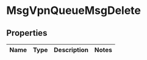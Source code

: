 
# MsgVpnQueueMsgDelete

## Properties
Name | Type | Description | Notes
------------ | ------------- | ------------- | -------------



